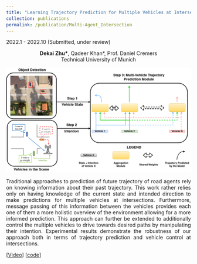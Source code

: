 ```yaml
---
title: "Learning Trajectory Prediction for Multiple Vehicles at Intersections using State and Intention Information"
collection: publications
permalink: /publication/Multi-Agent_Intersection
---
```


2022.1 - 2022.10 (Submitted, under review)

<center>
<b>Dekai Zhu*</b>, Qadeer Khan*, Prof. Daniel Cremers <br /> 
Technical University of Munich 
</center>


![shape](../images/intersection.png)


<p align = "justify"> 
Traditional approaches to prediction of future trajectory of road agents rely on knowing information about their past trajectory. This work rather relies only on having knowledge of the current state and intended direction to make predictions for multiple vehicles at intersections. Furthermore, message passing of this information between the vehicles provides each one of them a more holistic overview of the environment allowing for a more informed prediction. This approach can further be extended to additionally control the multiple vehicles to drive towards desired paths by manipulating their intention. Experimental results demonstrate the robustness of our approach both in terms of trajectory prediction and vehicle control at intersections.
</p>

[[Video](https://drive.google.com/file/d/1V74KRbbgGNnIJ3vWwqs3vQ9wO5Y01D2S/view?usp=share_link)]
[[code](https://github.com/Dekai21/Multi_Agent_Intersection)]